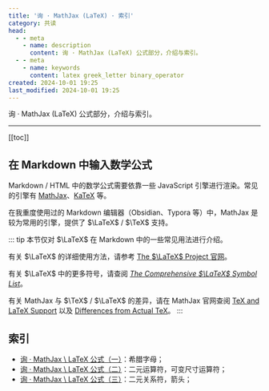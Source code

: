 ```yaml
---
title: '询 · MathJax (LaTeX) · 索引'
category: 共读
head:
  - - meta
    - name: description
      content: 询 · MathJax (LaTeX) 公式部分，介绍与索引。
  - - meta
    - name: keywords
      content: latex greek_letter binary_operator
created: 2024-10-01 19:25
last_modified: 2024-10-01 19:25
---
```


询 · MathJax (LaTeX) 公式部分，介绍与索引。

---

[[toc]]

## 在 Markdown 中输入数学公式

Markdown / HTML 中的数学公式需要依靠一些 JavaScript 引擎进行渲染。常见的引擎有 [MathJax](https://www.mathjax.org/)、[KaTeX](https://katex.org/) 等。

在我重度使用过的 Markdown 编辑器（Obsidian、Typora 等）中，MathJax 是较为常用的引擎，提供了 $\LaTeX$ / $\TeX$ 支持。

::: tip
本节仅对 $\LaTeX$ 在 Markdown 中的一些常见用法进行介绍。

有关 $\LaTeX$ 的详细使用方法，请参考 [The $\LaTeX$ Project 官网](https://www.latex-project.org/)。

有关 $\LaTeX$ 中的更多符号，请查阅 [_The Comprehensive $\LaTeX$ Symbol List_](https://sg.mirrors.cicku.me/ctan/info/symbols/comprehensive/symbols-a4.pdf)。

有关 MathJax 与 $\TeX$ / $\LaTeX$ 的差异，请在 MathJax 官网查阅 [TeX and LaTeX Support](https://docs.mathjax.org/en/latest/input/tex/index.html) 以及 [Differences from Actual TeX](https://docs.mathjax.org/en/latest/input/tex/differences.html)。
:::

## 索引

- [询 · MathJax \ LaTeX 公式（一）](lookup_mathjax_1.md)：希腊字母；
- [询 · MathJax \ LaTeX 公式（二）](lookup_mathjax_2.md)：二元运算符，可变尺寸运算符；
- [询 · MathJax \ LaTeX 公式（三）](lookup_mathjax_3.md)：二元关系符，箭头；
